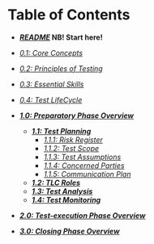 # Table of Contents

* ***[README](/README.md)* NB! Start here!**
* *[0.1: Core Concepts](/0/1.Core_Concepts.md)*
* *[0.2: Principles of Testing](/0/2.Principles_of_Testing.md)*
* *[0.3: Essential Skills](/0/34.Test_LifeCycles.md)*
* *[0.4: Test LifeCycle](/0/4.Test_LifeCycle.md)*

* ***[1.0: Preparatory Phase Overview](/1/0.Preparatory_Phase_Overview.md)***
    * ***[1.1: Test Planning](/1/1.Test_Planning.md)***
        * *[1.1.1: Risk Register](/1/1/1.Risk_Register.md)*
        * *[1.1.2: Test Scope](/1/1/2.Test_Scope.md)*
        * *[1.1.3: Test Assumptions](/1/1/3.Test_Assumptions.md)*
        * *[1.1.4: Concerned Parties](/1/1/4.Concerned_Parties.md)*
        * *[1.1.5: Communication Plan](/1/1/5.Communication_Plan.md)*
    * ***[1.2: TLC Roles](/1/2.TLC_Roles.md)***
    * ***[1.3: Test Analysis](/1/3.Test_Analysis.md)***
    * ***[1.4: Test Monitoring](/1/4.Test_Monitoring.md)***

* ***[2.0: Test-execution Phase Overview](/2/0.Test-execution_Phase_Overview.md)***

* ***[3.0: Closing Phase Overview](/3/0.Closing_Phase_Overview.md)***